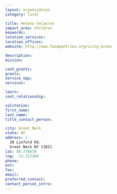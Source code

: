 ```yaml
---
layout: organization
category: local

title: Helena Velaoras
impact_area: Children
keywords: 
location_services: 
location_offices: 
website: http://www.foodpantries.org/ci/ny-bronx

description: 
mission: 

cash_grants: 
grants: 
service_opp: 
services: 

learn: 
cont_relationship: 

salutation: 
first_name: 
last_name: 
title_contact_person: 

city: Great Neck
state: NY
address: |
  30 Linford Rd.  
  Great Neck NY 11021
lat: 40.778678
lng: -73.727369
phone: 
ext: 
fax: 
email: 
preferred_contact: 
contact_person_intro: 
---
```


